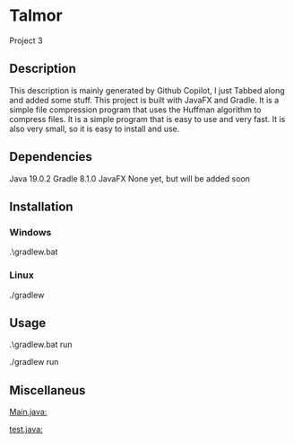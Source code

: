 # Talmor

Project 3

## Description

This description is mainly generated by Github Copilot, I just Tabbed along and added some stuff.
This project is built with JavaFX and Gradle. It is a simple file compression program that uses the Huffman algorithm to compress files. It is a simple program that is easy to use and very fast. It is also very small, so it is easy to install and use.

## Dependencies

Java 19.0.2
Gradle 8.1.0
JavaFX None yet, but will be added soon

## Installation

### Windows

.\gradlew.bat

### Linux

./gradlew

## Usage

.\gradlew.bat run

./gradlew run

## Miscellaneus

[Main.java:](src/main/java/Main.java)

[test.java:](src/test/java/test.java)
